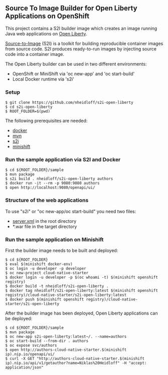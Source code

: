 ## Source To Image Builder for Open Liberty Applications on OpenShift

This project contains a S2I builder image which creates an image running Java web applications on [Open Liberty](https://openliberty.io/).

[Source-to-Image](https://github.com/openshift/source-to-image) (S2I) is a toolkit for building reproducible container images from source code. S2I produces ready-to-run images by injecting source code into a container image.

The Open Liberty builder can be used in two different environments:

* OpenShift or MiniShift via 'oc new-app' and 'oc start-build'
* Local Docker runtime via 's2i'

### Setup

```
$ git clone https://github.com/nheidloff/s2i-open-liberty
$ cd s2i-open-liberty
$ ROOT_FOLDER=$(pwd)
```

The following prerequisites are needed:

* [docker](https://www.docker.com/products/docker-desktop)
* [mvn](https://maven.apache.org/install.html)
* [s2i](https://github.com/openshift/source-to-image/releases)
* [minishift](https://github.com/minishift/minishift)


### Run the sample application via S2I and Docker

```
$ cd ${ROOT_FOLDER}/sample
$ mvn package
$ s2i build . nheidloff/s2i-open-liberty authors
$ docker run -it --rm -p 9080:9080 authors
$ open http://localhost:9080/openapi/ui/
```

### Structure of the web applications

To use "s2i" or "oc new-app/oc start-build" you need two files:

* [server.xml](https://openliberty.io/docs/ref/config/serverConfiguration.html) in the root directory
* *.war file in the target directory

### Run the sample application on Minishift

First the builder image needs to be built and deployed:

```
$ cd ${ROOT_FOLDER}
$ eval $(minishift docker-env)
$ oc login -u developer -p developer
$ oc new-project cloud-native-starter
$ docker login -u developer -p $(oc whoami -t) $(minishift openshift registry)
$ docker build -t nheidloff/s2i-open-liberty .
$ docker tag nheidloff/s2i-open-liberty:latest $(minishift openshift registry)/cloud-native-starter/s2i-open-liberty:latest
$ docker push $(minishift openshift registry)/cloud-native-starter/s2i-open-liberty
```

After the builder image has been deployed, Open Liberty applications can be deployed:

```
$ cd ${ROOT_FOLDER}/sample
$ mvn package
$ oc new-app s2i-open-liberty:latest~/. --name=authors
$ oc start-build --from-dir . authors 
$ oc expose svc/authors
$ open http://authors-cloud-native-starter.$(minishift ip).nip.io/openapi/ui/
$ curl -X GET "http://authors-cloud-native-starter.$(minishift ip).nip.io/api/v1/getauthor?name=Niklas%20Heidloff" -H "accept: application/json"
```